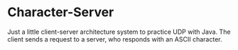 # Character-Server
Just a little client-server architecture system to practice UDP with Java.
The client sends a request to a server, who responds with an ASCII character.
